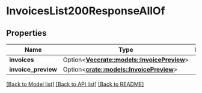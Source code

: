 # InvoicesList200ResponseAllOf

## Properties

Name | Type | Description | Notes
------------ | ------------- | ------------- | -------------
**invoices** | Option<[**Vec<crate::models::InvoicePreview>**](invoice_preview.md)> |  | [optional]
**invoice_preview** | Option<[**crate::models::InvoicePreview**](invoice_preview.md)> |  | [optional]

[[Back to Model list]](../README.md#documentation-for-models) [[Back to API list]](../README.md#documentation-for-api-endpoints) [[Back to README]](../README.md)


